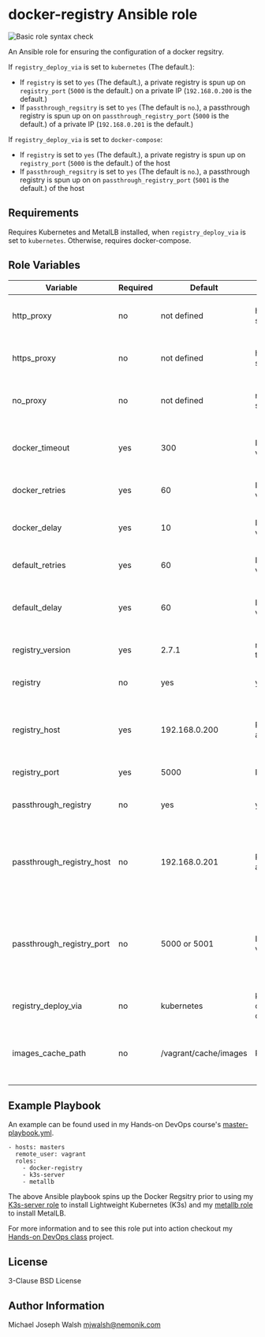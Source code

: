 # docker-registry Ansible role

![Basic role syntax check](https://github.com/nemonik/docker-registry-role/workflows/Basic%20role%20syntax%20check/badge.svg)

An Ansible role for ensuring the configuration of a docker regsitry.  

If `registry_deploy_via` is set to `kubernetes` (The default.):
- If `registry` is set to `yes` (The default.), a private registry is spun up on `registry_port` (`5000` is the default.) on a private IP (`192.168.0.200` is the default.)
- If `passthrough_regsitry` is set to `yes` (The default is `no`.), a passthrough registry is spun up on on `passthrough_registry_port` (`5000` is the default.) of a private IP (`192.168.0.201` is the default.)

If `registry_deploy_via` is set to `docker-compose`:
- If `registry` is set to `yes` (The default.), a private registry is spun up on `registry_port` (`5000` is the default.) of the host
- If `passthrough_regsitry` is set to `yes` (The default is `no`.), a passthrough registry is spun up on on `passthrough_registry_port` (`5001` is the default.) of the host

## Requirements

Requires Kubernetes and MetalLB installed, when `registry_deploy_via` is set to `kubernetes`.  Otherwise, requires docker-compose.

## Role Variables

| Variable                  | Required | Default               | Choices                      | Comments                                                                                   |
|---------------------------|----------|-----------------------|------------------------------|--------------------------------------------------------------------------------------------|
| http_proxy                | no       | not defined           | http proxy setting           | Patches registry image for http_proxy                                                      |
| https_proxy               | no       | not defined           | https proxy setting          | Patches registry image for https_proxy                                                     |
| no_proxy                  | no       | not defined           | no_proxy setting             | Patches registry image for no_proxy                                                        |
| docker_timeout            | yes      | 300                   | Integer value                | Number of seconds before docker pull timeout                                               |
| docker_retries            | yes      | 60                    | Integer value                | Number of tries for docker pull                                                            |
| docker_delay              | yes      | 10                    | Integer value                | Delay in seconds between pull retries                                                      |
| default_retries           | yes      | 60                    | Integer value                | Default number of retries                                                                  |
| default_delay             | yes      | 60                    | Integer value                | Default delay in seconds between retries                                                   |
| registry_version          | yes      | 2.7.1                 | matches tag                  | Docker registry version                                                                    |
| registry                  | no       | yes                   | yes or no                    | spin up a private regsitry                                                                 |
| registry_host             | yes      | 192.168.0.200         | Private IP address           | IP address of the registry, if deployed via Kubernetes                                     |
| registry_port             | yes      | 5000                  | Integer                      | Port for the registry                                                                      |
| passthrough_registry      | no       | yes                   | yes or no                    | Also, create a passthrough registry                                                        |
| passthrough_registry_host | no       | 192.168.0.201         | Private IP address           | Use this ip if deployed via Kubernetes otherwise use the IP of the host                    |
| passthrough_registry_port | no       | 5000 or 5001          | Integer value                | Port for passthrough registry. 5001, if via docker-compose. Otherwise 5000, if Kuberenetes |
| registry_deploy_via       | no       | kubernetes            | kubernetes or docker-compose | how to spin up                                                                             |
| images_cache_path         | no       | /vagrant/cache/images | Path                         | Path to folder used to cache saved Docker images                                           |

## Example Playbook

An example can be found used in my Hands-on DevOps course's [master-playbook.yml](https://github.com/nemonik/hands-on-DevOps/blob/master/ansible/master-playbook.yml).

```
- hosts: masters
  remote_user: vagrant
  roles:
    - docker-registry
    - k3s-server
    - metallb
```

The above Ansible playbook spins up the Docker Regsitry prior to using my [K3s-server role](https://github.com/nemonik/k3s-server-role) to install Lightweight Kubernetes (K3s) and my [metallb role](https://github.com/nemonik/metallb-role) to install MetalLB.

For more information and to see this role put into action checkout my [Hands-on DevOps class](https://github.com/nemonik/hands-on-DevOps) project.

## License

3-Clause BSD License

## Author Information

Michael Joseph Walsh <mjwalsh@nemonik.com>
